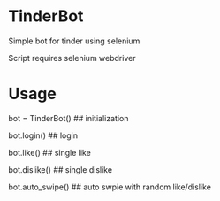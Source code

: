 # TinderBot
Simple bot for tinder using selenium

Script requires selenium webdriver

# Usage 

bot = TinderBot() ## initialization

bot.login() ## login 

bot.like() ## single like

bot.dislike() ## single dislike

bot.auto_swipe() ## auto swpie with random like/dislike
